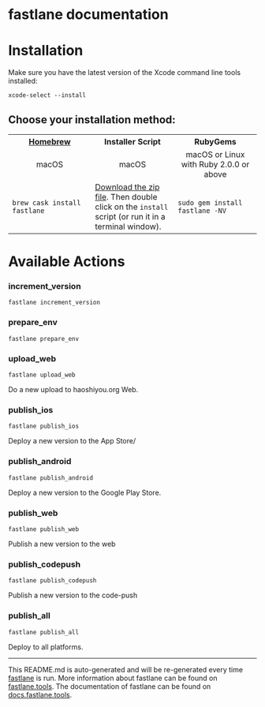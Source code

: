 fastlane documentation
================
# Installation

Make sure you have the latest version of the Xcode command line tools installed:

```
xcode-select --install
```

## Choose your installation method:

<table width="100%" >
<tr>
<th width="33%"><a href="http://brew.sh">Homebrew</a></th>
<th width="33%">Installer Script</th>
<th width="33%">RubyGems</th>
</tr>
<tr>
<td width="33%" align="center">macOS</td>
<td width="33%" align="center">macOS</td>
<td width="33%" align="center">macOS or Linux with Ruby 2.0.0 or above</td>
</tr>
<tr>
<td width="33%"><code>brew cask install fastlane</code></td>
<td width="33%"><a href="https://download.fastlane.tools">Download the zip file</a>. Then double click on the <code>install</code> script (or run it in a terminal window).</td>
<td width="33%"><code>sudo gem install fastlane -NV</code></td>
</tr>
</table>

# Available Actions
### increment_version
```
fastlane increment_version
```

### prepare_env
```
fastlane prepare_env
```

### upload_web
```
fastlane upload_web
```
Do a new upload to haoshiyou.org Web.
### publish_ios
```
fastlane publish_ios
```
Deploy a new version to the App Store/
### publish_android
```
fastlane publish_android
```
Deploy a new version to the Google Play Store.
### publish_web
```
fastlane publish_web
```
Publish a new version to the web
### publish_codepush
```
fastlane publish_codepush
```
Publish a new version to the code-push
### publish_all
```
fastlane publish_all
```
Deploy to all platforms.

----

This README.md is auto-generated and will be re-generated every time [fastlane](https://fastlane.tools) is run.
More information about fastlane can be found on [fastlane.tools](https://fastlane.tools).
The documentation of fastlane can be found on [docs.fastlane.tools](https://docs.fastlane.tools).
